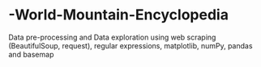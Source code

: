 # -World-Mountain-Encyclopedia
Data pre-processing and Data exploration using web scraping (BeautifulSoup, request), regular expressions, matplotlib, numPy, pandas and basemap
